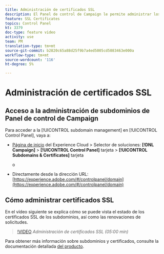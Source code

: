 ```yaml
---
title: Administración de certificados SSL
description: El Panel de control de Campaign le permite administrar los subdominios que ha delegado en Adobe Campaign. Puede realizar la vista de los subdominios, así como solicitar la renovación de sus certificados.
feature: SSL Certificates
topics: Control Panel
kt: 3379
doc-type: feature video
activity: use
team: PM
translation-type: tm+mt
source-git-commit: b2820c65a88d25f9b7a4ed5005cd5083463e000a
workflow-type: tm+mt
source-wordcount: '116'
ht-degree: 5%

---
```



# Administración de certificados SSL

## Acceso a la administración de subdominios de Panel de control de Campaign

Para acceder a la [!UICONTROL subdomain management] en [!UICONTROL Control Panel], vaya a:

* [Página de inicio](https://experience.adobe.com/#/home) del Experience Cloud > Selector de soluciones: **[!DNL Campaign]** > **[!UICONTROL Control Panel]** tarjeta > **[!UICONTROL Subdomains & Certificates]** tarjeta

   o
* Directamente desde la dirección URL: [https://experience.adobe.com/#/controlpanel/domain](https://experience.adobe.com/#/controlpanel/domain)

## Cómo administrar certificados SSL

En el vídeo siguiente se explica cómo se puede vista el estado de los certificados SSL de los subdominios, así como las renovaciones de solicitudes.

>[!VIDEO](https://video.tv.adobe.com/v/28492?quality=12)
*Administración de certificados SSL (05:00 min)*

Para obtener más información sobre subdominios y certificados, consulte la documentación detallada [del producto](https://helpx.adobe.com/es/campaign/kb/control-panel-subdomains-certificates.html).
